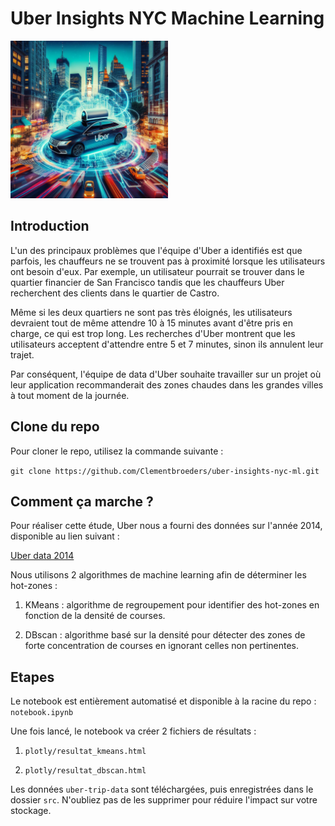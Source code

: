 # Uber Insights NYC Machine Learning

<img src="img/image.jpg" alt="Image" width="50%" height="50%">


## Introduction

L'un des principaux problèmes que l'équipe d'Uber a identifiés est que parfois, les chauffeurs ne se trouvent pas à proximité lorsque les utilisateurs ont besoin d'eux. Par exemple, un utilisateur pourrait se trouver dans le quartier financier de San Francisco tandis que les chauffeurs Uber recherchent des clients dans le quartier de Castro.

Même si les deux quartiers ne sont pas très éloignés, les utilisateurs devraient tout de même attendre 10 à 15 minutes avant d'être pris en charge, ce qui est trop long. Les recherches d'Uber montrent que les utilisateurs acceptent d'attendre entre 5 et 7 minutes, sinon ils annulent leur trajet.

Par conséquent, l'équipe de data d'Uber souhaite travailler sur un projet où leur application recommanderait des zones chaudes dans les grandes villes à tout moment de la journée.


## Clone du repo

Pour cloner le repo, utilisez la commande suivante :

`git clone https://github.com/Clementbroeders/uber-insights-nyc-ml.git`


## Comment ça marche ?

Pour réaliser cette étude, Uber nous a fourni des données sur l'année 2014, disponible au lien suivant :

[Uber data 2014](https://full-stack-bigdata-datasets.s3.eu-west-3.amazonaws.com/Machine+Learning+non+Supervis%C3%A9/Projects/uber-trip-data.zip)

Nous utilisons 2 algorithmes de machine learning afin de déterminer les hot-zones :

1) KMeans : algorithme de regroupement pour identifier des hot-zones en fonction de la densité de courses.

2) DBscan : algorithme basé sur la densité pour détecter des zones de forte concentration de courses en ignorant celles non pertinentes.


## Etapes

Le notebook est entièrement automatisé et disponible à la racine du repo : `notebook.ipynb`

Une fois lancé, le notebook va créer 2 fichiers de résultats :

1) `plotly/resultat_kmeans.html`

2) `plotly/resultat_dbscan.html`

Les données `uber-trip-data` sont téléchargées, puis enregistrées dans le dossier `src`. N'oubliez pas de les supprimer pour réduire l'impact sur votre stockage.